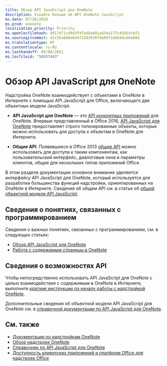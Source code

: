 ```yaml
---
title: Обзор API JavaScript для OneNote
description: Узнайте больше об API OneNote JavaScript
ms.date: 07/28/2020
ms.prod: onenote
localization_priority: Priority
ms.openlocfilehash: d917d71cd9d3f4fadbab91a434a177c45b54c6f2
ms.sourcegitcommit: 42c55a8d8e0447258393979a09f1ddb44c6be884
ms.translationtype: HT
ms.contentlocale: ru-RU
ms.lasthandoff: 09/08/2021
ms.locfileid: "58937443"
---
```

# <a name="onenote-javascript-api-overview"></a>Обзор API JavaScript для OneNote

Надстройка OneNote взаимодействует с объектами в OneNote в Интернете с помощью API JavaScript для Office, включающего две объектных модели JavaScript.

* **API JavaScript для OneNote** — это [API конкретных приложений](../../develop/application-specific-api-model.md) для OneNote. Впервые представленный в Office 2016, [API JavaScript для OneNote](/javascript/api/onenote) предоставляет строго типизированные объекты, которые можно использовать для доступа к объектам в OneNote для Интернета.

* **Общие API**. Появившиеся в Office 2013 [общие API](/javascript/api/office) можно использовать для доступа к таким компонентам, как пользовательский интерфейс, диалоговые окна и параметры клиентов, общие для нескольких типов приложений Office.

В этом разделе документации основное внимание уделяется интерфейсу API JavaScript для OneNote, который используется для разработки большинства функций надстройки, ориентированных на OneNote в Интернете. Сведения об общем API см. в статье об [общей объектной модели API JavaScript](../../develop/office-javascript-api-object-model.md).

## <a name="learn-programming-concepts"></a>Сведения о понятиях, связанных с программированием

Сведения о важных понятиях, связанных с программированием, см. в следующих статьях:

* [Обзор API JavaScript для OneNote](../../onenote/onenote-add-ins-programming-overview.md)
* [Работа с содержимым страницы в OneNote](../../onenote/onenote-add-ins-page-content.md)

## <a name="learn-about-api-capabilities"></a>Сведения о возможностях API

Чтобы непосредственно использовать API JavaScript для OneNote с целью взаимодействия с содержимым в OneNote в Интернете, выполните [краткие инструкции по началу работы с надстройкой OneNote](../../quickstarts/onenote-quickstart.md).

Дополнительные сведения об объектной модели API JavaScript для OneNote см. в [справочной документации по API JavaScript для OneNote](/javascript/api/onenote).

## <a name="see-also"></a>См. также

* [Документация по надстройкам OneNote](../../onenote/index.yml)
* [Обзор надстроек OneNote](../../onenote/onenote-add-ins-programming-overview.md)
* [Справочник по API JavaScript для OneNote](/javascript/api/onenote)
* [Доступность клиентских приложений и платформ Office для надстроек Office](../../overview/office-add-in-availability.md)
